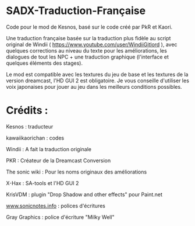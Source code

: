 # SADX-Traduction-Française
Code pour le mod de Kesnos, basé sur le code créé par PkR et Kaori.

Une traduction française basée sur la traduction plus fidèle au script original de Windii ( https://www.youtube.com/user/WindiiGitlord ), avec quelques corrections au niveau du texte pour les améliorations, les dialogues de tout les NPC + une traduction graphique (l'interface et quelques éléments des stages).

Le mod est compatible avec les textures du jeu de base et les textures de la version dreamcast, l'HD GUI 2 est obligatoire. Je vous conseille d'utiliser les voix japonaises pour jouer au jeu dans les meilleurs conditions possibles.

# Crédits :

Kesnos : traducteur

kawaiikaorichan : codes

Windii : A fait la traduction originale

PKR : Créateur de la Dreamcast Conversion

The sonic wiki : Pour les noms originaux des améliorations

X-Hax : SA-tools et l'HD GUI 2

KrisVDM : plugin "Drop Shadow and other effects" pour Paint.net

www.sonicnotes.info : polices d'écritures

Gray Graphics : police d'écriture "Milky Well"
